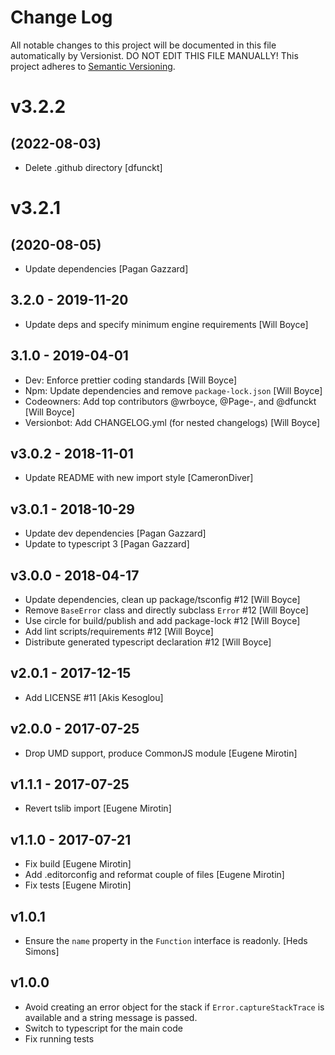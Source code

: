 # Change Log

All notable changes to this project will be documented in this file
automatically by Versionist. DO NOT EDIT THIS FILE MANUALLY!
This project adheres to [Semantic Versioning](http://semver.org/).

# v3.2.2
## (2022-08-03)

* Delete .github directory [dfunckt]

# v3.2.1
## (2020-08-05)

* Update dependencies [Pagan Gazzard]

## 3.2.0 - 2019-11-20

* Update deps and specify minimum engine requirements [Will Boyce]

## 3.1.0 - 2019-04-01

* Dev: Enforce prettier coding standards [Will Boyce]
* Npm: Update dependencies and remove `package-lock.json` [Will Boyce]
* Codeowners: Add top contributors @wrboyce, @Page-, and @dfunckt [Will Boyce]
* Versionbot: Add CHANGELOG.yml (for nested changelogs) [Will Boyce]

## v3.0.2 - 2018-11-01

* Update README with new import style [CameronDiver]

## v3.0.1 - 2018-10-29

* Update dev dependencies [Pagan Gazzard]
* Update to typescript 3 [Pagan Gazzard]

## v3.0.0 - 2018-04-17

* Update dependencies, clean up package/tsconfig #12 [Will Boyce]
* Remove `BaseError` class and  directly subclass `Error` #12 [Will Boyce]
* Use circle for build/publish and add package-lock #12 [Will Boyce]
* Add lint scripts/requirements #12 [Will Boyce]
* Distribute generated typescript declaration #12 [Will Boyce]

## v2.0.1 - 2017-12-15

* Add LICENSE #11 [Akis Kesoglou]

## v2.0.0 - 2017-07-25

* Drop UMD support, produce CommonJS module [Eugene Mirotin]

## v1.1.1 - 2017-07-25

* Revert tslib import [Eugene Mirotin]

## v1.1.0 - 2017-07-21

* Fix build [Eugene Mirotin]
* Add .editorconfig and reformat couple of files [Eugene Mirotin]
* Fix tests [Eugene Mirotin]

## v1.0.1

* Ensure the `name` property in the `Function` interface is readonly. [Heds Simons]

## v1.0.0

* Avoid creating an error object for the stack if `Error.captureStackTrace` is available and a string message is passed.
* Switch to typescript for the main code
* Fix running tests
